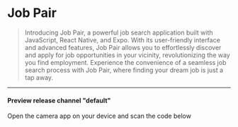 # Job Pair

 > Introducing Job Pair, a powerful job search application built with JavaScript, React Native, and Expo. With its user-friendly interface and advanced features, Job Pair allows you to effortlessly discover and apply for job opportunities in your vicinity, revolutionizing the way you find employment. Experience the convenience of a seamless job search process with Job Pair, where finding your dream job is just a tap away.

---
 #### Preview release channel "default"
 Open the camera app on your device and scan the code below

 



 
 